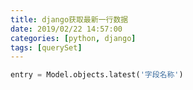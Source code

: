 ```yaml
---
title: django获取最新一行数据
date: 2019/02/22 14:57:00
categories: [python, django]
tags: [querySet]
---
```


```python
entry = Model.objects.latest('字段名称')
```

